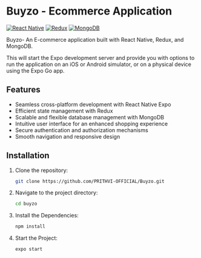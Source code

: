 # Buyzo - Ecommerce Application

[![React Native](https://img.shields.io/badge/React%20Native-v0.63.4-blue.svg)](https://reactnative.dev/)
[![Redux](https://img.shields.io/badge/Redux-v4.0.5-purple.svg)](https://redux.js.org/)
[![MongoDB](https://img.shields.io/badge/MongoDB-v4.4.1-green.svg)](https://www.mongodb.com/)

Buyzo- An E-commerce application built with React Native, Redux, and MongoDB.


This will start the Expo development server and provide you with options to run the application on an iOS or Android simulator, or on a physical device using the Expo Go app.

## Features
- Seamless cross-platform development with React Native Expo
- Efficient state management with Redux
- Scalable and flexible database management with MongoDB
- Intuitive user interface for an enhanced shopping experience
- Secure authentication and authorization mechanisms
- Smooth navigation and responsive design

## Installation

1. Clone the repository:

   ```bash
   git clone https://github.com/PRITHVI-OFFICIAL/Buyzo.git


2. Navigate to the project directory:
    
     ```bash
   cd buyzo

3. Install the Dependencies:
    
      ```bash
   npm install
   
3. Start the Project:
    
      ```node
      expo start
   

